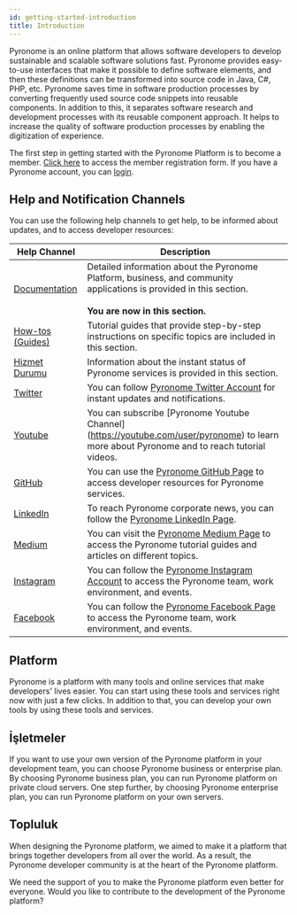 ```yaml
---
id: getting-started-introduction
title: Introduction
---
```


<a id="aHeaderMenuAnchor" data-header-menu="Docs"></a>

Pyronome is an online platform that allows software developers to develop sustainable and scalable software solutions fast. Pyronome provides easy-to-use interfaces that make it possible to define software elements, and then these definitions can be transformed into source code in Java, C#, PHP, etc. Pyronome saves time in software production processes by converting frequently used source code snippets into reusable components. In addition to this, it separates software research and development processes with its reusable component approach. It helps to increase the quality of software production processes by enabling the digitization of experience.

The first step in getting started with the Pyronome Platform is to become a member. [Click here](https://pyronome.com/builder/signup) to access the member registration form. If you have a Pyronome account, you can [login](https://pyronome.com/builder/login).

## Help and Notification Channels
You can use the following help channels to get help, to be informed about updates, and to access developer resources:

| Help Channel | Description |
| ------ | ------ |
| [Documentation](getting-started-introduction) | Detailed information about the Pyronome Platform, business, and community applications is provided in this section. <br><br>**You are now in this section.** |
| [How-tos (Guides)](https://help.pyronome.com/) | Tutorial guides that provide step-by-step instructions on specific topics are included in this section. |
| [Hizmet Durumu](https://status.pyronome.com/) | Information about the instant status of Pyronome services is provided in this section. |
| [<i class="fab fa-twitter"></i> Twitter](https://twitter.com/pyronome) | You can follow [Pyronome Twitter Account](https://twitter.com/pyronome) for instant updates and notifications. |
| [<i class="fab fa-youtube"></i> Youtube](https://youtube.com/user/pyronome) | You can subscribe [Pyronome Youtube Channel] (https://youtube.com/user/pyronome) to learn more about Pyronome and to reach tutorial videos. |
| [<i class="fab fa-github"></i> GitHub](https://github.com/pyronome) | You can use the [Pyronome GitHub Page](https://github.com/pyronome) to access developer resources for Pyronome services. |
| [<i class="fab fa-linkedin"></i> LinkedIn](https://linkedin.com/company/pyronome) | To reach Pyronome corporate news, you can follow the [Pyronome LinkedIn Page](https://linkedin.com/company/pyronome). |
| [<i class="fab fa-medium"></i> Medium](https://medium.com/pyronome) | You can visit the [Pyronome Medium Page](https://medium.com/pyronome) to access the Pyronome tutorial guides and articles on different topics. |
| [<i class="fab fa-instagram"></i> Instagram](https://instagram.com/pyronome) | You can follow the [Pyronome Instagram Account](https://instagram.com/pyronome) to access the Pyronome team, work environment, and events. |
| [<i class="fab fa-facebook-square"></i> Facebook](https://facebook.com/pyronome) | You can follow the [Pyronome Facebook Page](https://facebook.com/pyronome) to access the Pyronome team, work environment, and events. |

## Platform
Pyronome is a platform with many tools and online services that make developers' lives easier. You can start using these tools and services right now with just a few clicks. In addition to that, you can develop your own tools by using these tools and services.

## İşletmeler
If you want to use your own version of the Pyronome platform in your development team, you can choose Pyronome business or enterprise plan. By choosing Pyronome business plan, you can run Pyronome platform on private cloud servers. One step further, by choosing Pyronome enterprise plan, you can run Pyronome platform on your own servers.

## Topluluk
When designing the Pyronome platform, we aimed to make it a platform that brings together developers from all over the world. As a result, the Pyronome developer community is at the heart of the Pyronome platform.

We need the support of you to make the Pyronome platform even better for everyone. Would you like to contribute to the development of the Pyronome platform?